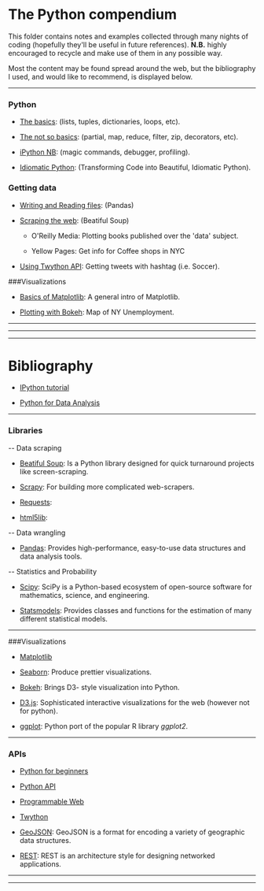 # The Python compendium

This folder contains notes and examples  collected through many nights of 
coding (hopefully they'll be useful in future references). 
**N.B.** highly encouraged to recycle and make use of them in any possible way.

Most the content may be found spread around the web, but 
the bibliography I used, and would like to recommend, 
is displayed below.

------
### Python

* [The basics](https://nbviewer.jupyter.org/github/ja-vazquez/Python_compendium/blob/master/The_basics.ipynb):
(lists, tuples, dictionaries, loops, etc).

* [The not so basics](https://nbviewer.jupyter.org/github/ja-vazquez/Python_compendium/blob/master/The_not_so_basics.ipynb): 
(partial, map, reduce, filter, zip, decorators, etc).

* [iPython NB](https://nbviewer.jupyter.org/github/ja-vazquez/Python_compendium/blob/master/iPython.ipynb):
(magic commands, debugger, profiling).

* [Idiomatic Python](https://nbviewer.jupyter.org/github/ja-vazquez/Python_compendium/blob/master/Idiomatic_Python.ipynb):
(Transforming Code into Beautiful, Idiomatic Python).



### Getting data
* [Writing and Reading files](https://nbviewer.jupyter.org/github/ja-vazquez/Python_compendium/blob/master/Input_output.ipynb): (Pandas)

* [Scraping the web](https://github.com/ja-vazquez/Python_compendium/blob/master/Scraping_the_web.ipynb): (Beatiful Soup)
	
	- O'Reilly Media: Plotting books published over the 'data' subject.
	
	- Yellow Pages: Get info for Coffee shops in NYC
	
	
* [Using Twython API](https://github.com/ja-vazquez/Python_compendium/blob/master/Twython_API.ipynb): 
Getting tweets with hashtag (i.e. Soccer).

###Visualizations

* [Basics of Matplotlib](https://nbviewer.jupyter.org/github/ja-vazquez/Python_compendium/blob/master/Visualizing_data.ipynb):
A general intro of Matplotlib.

* [Plotting with Bokeh](https://nbviewer.jupyter.org/github/ja-vazquez/Python_compendium/blob/master/Bokeh_examples.ipynb):
	Map of NY Unemployment.
 

----
------
------


# Bibliography

* [IPython tutorial](https://ipython.org/ipython-doc/2/interactive/tutorial.html)

* [Python for Data Analysis](http://www.amazon.com/Python-Data-Analysis-Wrangling-IPython/dp/1449319793)


------

### Libraries

-- Data scraping 

* [Beatiful Soup](https://www.crummy.com/software/BeautifulSoup/):
Is a Python library designed for quick turnaround projects like screen-scraping.

* [Scrapy](http://doc.scrapy.org/en/master/intro/tutorial.html):
For building more complicated web-scrapers.

* [Requests](http://docs.python-requests.org/en/master/):
* [html5lib](https://pypi.python.org/pypi/html5lib):

-- Data wrangling

* [Pandas](http://pandas.pydata.org/):
Provides high-performance, easy-to-use data structures and data analysis tools.


-- Statistics and Probability


* [Scipy](http://www.scipy.org/):
SciPy is a Python-based ecosystem of open-source software for mathematics, science, and engineering.

* [Statsmodels](http://statsmodels.sourceforge.net/devel/index.html):
Provides classes and functions for the estimation of many different statistical models.

----

###Visualizations

* [Matplotlib](http://matplotlib.org/)

* [Seaborn](http://stanford.edu/~mwaskom/software/seaborn/):
Produce prettier visualizations.

* [Bokeh](http://bokeh.pydata.org/en/latest/):
Brings D3- style visualization into Python.

* [D3.js](http://d3js.org/):
Sophisticated interactive visualizations for the web (however not for python).

* [ggplot](http://ggplot.yhathq.com/):
Python port of the popular R library *ggplot2*.


----

### APIs
* [Python for beginners](http://www.pythonforbeginners.com/api/list-of-python-apis)

* [Python API](http://www.pythonapi.com/)

* [Programmable Web](http://www.programmableweb.com/)

* [Twython](https://twython.readthedocs.org/en/latest/)

* [GeoJSON](http://geojson.org/): 
GeoJSON is a format for encoding a variety of geographic data structures.

* [REST](http://rest.elkstein.org/2008/02/real-rest-examples.html):
REST is an architecture style for designing networked applications.


----
----
